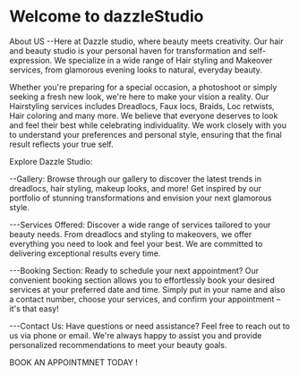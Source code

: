# Welcome to dazzleStudio

About US
--Here at Dazzle studio, where beauty meets creativity. Our hair and beauty studio is your personal haven for transformation and self-expression.
We specialize in a wide range of Hair styling and Makeover services, from glamorous evening looks to natural, everyday beauty.

Whether you're preparing for a special occasion, a photoshoot or simply seeking a fresh new look, we're here to make your vision a reality.
Our Hairstyling services includes Dreadlocs, Faux locs, Braids, Loc retwists, Hair coloring and many more.
We believe that everyone deserves to look and feel their best while celebrating individuality. We work closely with you to understand your preferences and personal style, ensuring that the final result reflects your true self.

Explore Dazzle Studio:

--Gallery:
Browse through our gallery to discover the latest trends in dreadlocs, hair styling, makeup looks, and more! Get inspired by our portfolio of stunning transformations and envision your next glamorous style.

---Services Offered:
Discover a wide range of services tailored to your beauty needs. From dreadlocs and styling to makeovers, we offer everything you need to look and feel your best. We are committed to delivering exceptional results every time.

---Booking Section:
Ready to schedule your next appointment? Our convenient booking section allows you to effortlessly book your desired services at your preferred date and time. Simply put in your name and also a contact number, choose your services, and confirm your appointment – it's that easy!

---Contact Us:
Have questions or need assistance? Feel free to reach out to us via phone or email. We're always happy to assist you and provide personalized recommendations to meet your beauty goals.

BOOK AN APPOINTMNET TODAY !
